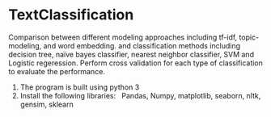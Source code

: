 # TextClassification
Comparison between different modeling approaches including tf-idf, topic- modeling, and word embedding.
and classification methods including decision tree, naïve bayes classifier, nearest neighbor classifier, SVM and Logistic regeression.
Perform cross validation for each type of classification to evaluate the performance.


1) The program is built using python 3
2) Install the following libraries:
  Pandas, Numpy, matplotlib, seaborn, nltk, gensim, sklearn
